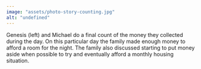 ```yaml
---
image: "assets/photo-story-counting.jpg"
alt: "undefined"
---
```

Genesis (left) and Michael do a final count of the money they collected during the day. On this particular day the family made enough money to afford a room for the night. The family also discussed starting to put money aside when possible to try and eventually afford a monthly housing situation.